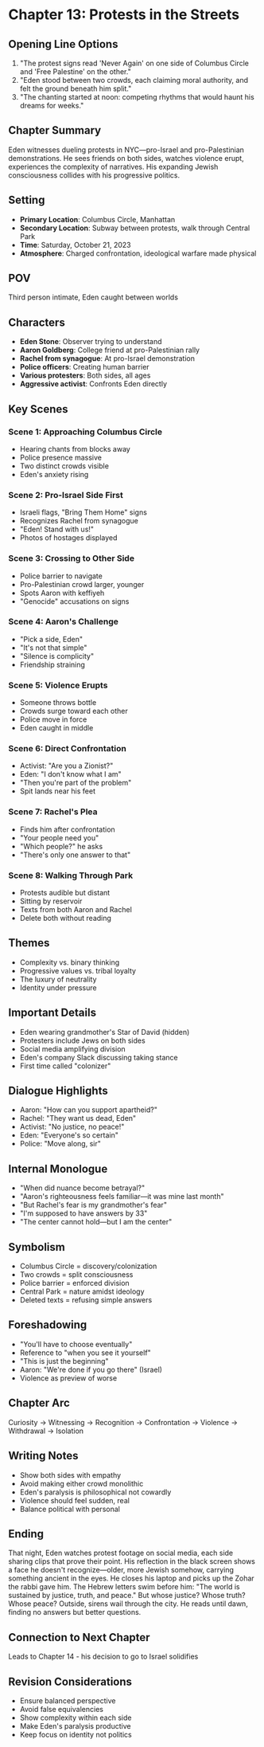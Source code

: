 # Chapter 13: Protests in the Streets

## Opening Line Options
1. "The protest signs read 'Never Again' on one side of Columbus Circle and 'Free Palestine' on the other."
2. "Eden stood between two crowds, each claiming moral authority, and felt the ground beneath him split."
3. "The chanting started at noon: competing rhythms that would haunt his dreams for weeks."

## Chapter Summary
Eden witnesses dueling protests in NYC—pro-Israel and pro-Palestinian demonstrations. He sees friends on both sides, watches violence erupt, experiences the complexity of narratives. His expanding Jewish consciousness collides with his progressive politics.

## Setting
- **Primary Location**: Columbus Circle, Manhattan
- **Secondary Location**: Subway between protests, walk through Central Park
- **Time**: Saturday, October 21, 2023
- **Atmosphere**: Charged confrontation, ideological warfare made physical

## POV
Third person intimate, Eden caught between worlds

## Characters
- **Eden Stone**: Observer trying to understand
- **Aaron Goldberg**: College friend at pro-Palestinian rally
- **Rachel from synagogue**: At pro-Israel demonstration
- **Police officers**: Creating human barrier
- **Various protesters**: Both sides, all ages
- **Aggressive activist**: Confronts Eden directly

## Key Scenes

### Scene 1: Approaching Columbus Circle
- Hearing chants from blocks away
- Police presence massive
- Two distinct crowds visible
- Eden's anxiety rising

### Scene 2: Pro-Israel Side First
- Israeli flags, "Bring Them Home" signs
- Recognizes Rachel from synagogue
- "Eden! Stand with us!"
- Photos of hostages displayed

### Scene 3: Crossing to Other Side
- Police barrier to navigate
- Pro-Palestinian crowd larger, younger
- Spots Aaron with keffiyeh
- "Genocide" accusations on signs

### Scene 4: Aaron's Challenge
- "Pick a side, Eden"
- "It's not that simple"
- "Silence is complicity"
- Friendship straining

### Scene 5: Violence Erupts
- Someone throws bottle
- Crowds surge toward each other
- Police move in force
- Eden caught in middle

### Scene 6: Direct Confrontation
- Activist: "Are you a Zionist?"
- Eden: "I don't know what I am"
- "Then you're part of the problem"
- Spit lands near his feet

### Scene 7: Rachel's Plea
- Finds him after confrontation
- "Your people need you"
- "Which people?" he asks
- "There's only one answer to that"

### Scene 8: Walking Through Park
- Protests audible but distant
- Sitting by reservoir
- Texts from both Aaron and Rachel
- Delete both without reading

## Themes
- Complexity vs. binary thinking
- Progressive values vs. tribal loyalty
- The luxury of neutrality
- Identity under pressure

## Important Details
- Eden wearing grandmother's Star of David (hidden)
- Protesters include Jews on both sides
- Social media amplifying division
- Eden's company Slack discussing taking stance
- First time called "colonizer"

## Dialogue Highlights
- Aaron: "How can you support apartheid?"
- Rachel: "They want us dead, Eden"
- Activist: "No justice, no peace!"
- Eden: "Everyone's so certain"
- Police: "Move along, sir"

## Internal Monologue
- "When did nuance become betrayal?"
- "Aaron's righteousness feels familiar—it was mine last month"
- "But Rachel's fear is my grandmother's fear"
- "I'm supposed to have answers by 33"
- "The center cannot hold—but I am the center"

## Symbolism
- Columbus Circle = discovery/colonization
- Two crowds = split consciousness
- Police barrier = enforced division
- Central Park = nature amidst ideology
- Deleted texts = refusing simple answers

## Foreshadowing
- "You'll have to choose eventually"
- Reference to "when you see it yourself"
- "This is just the beginning"
- Aaron: "We're done if you go there" (Israel)
- Violence as preview of worse

## Chapter Arc
Curiosity → Witnessing → Recognition → Confrontation → Violence → Withdrawal → Isolation

## Writing Notes
- Show both sides with empathy
- Avoid making either crowd monolithic
- Eden's paralysis is philosophical not cowardly
- Violence should feel sudden, real
- Balance political with personal

## Ending
That night, Eden watches protest footage on social media, each side sharing clips that prove their point. His reflection in the black screen shows a face he doesn't recognize—older, more Jewish somehow, carrying something ancient in the eyes. He closes his laptop and picks up the Zohar the rabbi gave him. The Hebrew letters swim before him: "The world is sustained by justice, truth, and peace." But whose justice? Whose truth? Whose peace? Outside, sirens wail through the city. He reads until dawn, finding no answers but better questions.

## Connection to Next Chapter
Leads to Chapter 14 - his decision to go to Israel solidifies

## Revision Considerations
- Ensure balanced perspective
- Avoid false equivalencies
- Show complexity within each side
- Make Eden's paralysis productive
- Keep focus on identity not politics
